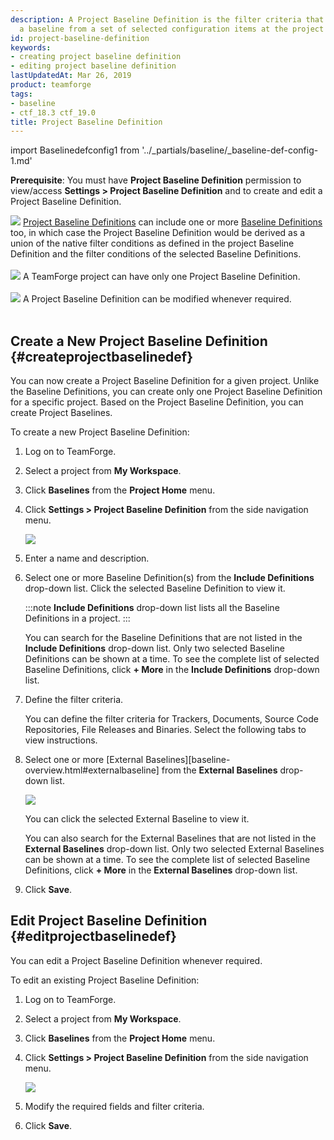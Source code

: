 ```yaml
---
description: A Project Baseline Definition is the filter criteria that is used to create
  a baseline from a set of selected configuration items at the project level.
id: project-baseline-definition
keywords:
- creating project baseline definition
- editing project baseline definition
lastUpdatedAt: Mar 26, 2019
product: teamforge
tags:
- baseline
- ctf_18.3 ctf_19.0
title: Project Baseline Definition
---
```


import Baselinedefconfig1 from '../_partials/baseline/_baseline-def-config-1.md'

**Prerequisite**: You must have **Project Baseline Definition** permission to view/access **Settings > Project Baseline Definition** and to create and edit a Project Baseline Definition.

![](/docs/assets/images/status-success-small.png) <a href="#" data-toggle="tooltip" data-original-title="VAR::glossary.project_baseline_definition">Project Baseline Definitions</a> can include one or more <a href="#" data-toggle="tooltip" data-original-title="VAR::glossary.baseline_definition">Baseline Definitions</a> too, in which case the Project Baseline Definition would be derived as a union of the native filter conditions as defined in the project Baseline Definition and the filter conditions of the selected Baseline Definitions. <br></br>
![](/docs/assets/images/status-success-small.png) A TeamForge project can have only one Project Baseline Definition. <br></br>
![](/docs/assets/images/status-success-small.png) A Project Baseline Definition can be modified whenever required.<br></br>



## Create a New Project Baseline Definition {#createprojectbaselinedef}

You can now create a Project Baseline Definition for a given project. Unlike the Baseline Definitions, you can create only one Project Baseline Definition for a specific project. Based on the Project Baseline Definition, you can create Project Baselines.

To create a new Project Baseline Definition:

1. Log on to TeamForge.

2. Select a project from **My Workspace**.

3. Click **Baselines** from the **Project Home** menu.   

4. Click **Settings > Project Baseline Definition** from the side navigation menu.
   
   ![](/docs/assets/images/create-project-baseline-def.png)

5. Enter a name and description.

6. Select one or more Baseline Definition(s) from the **Include Definitions** drop-down list. Click the selected Baseline Definition to view it. 

   :::note
   **Include Definitions** drop-down list lists all the Baseline Definitions in a project.
   :::

   You can search for the Baseline Definitions that are not listed in the **Include Definitions** drop-down list. Only two selected Baseline Definitions can be shown at a time. To see the complete list of selected Baseline Definitions, click **+ More** in the **Include Definitions** drop-down list.
   
7. Define the filter criteria.

   You can define the filter criteria for Trackers, Documents, Source Code Repositories, File Releases and Binaries. Select the following tabs to view instructions.

   <Baselinedefconfig1 />

8. Select one or more [External Baselines][baseline-overview.html#externalbaseline] from the **External Baselines** drop-down list.

   ![](/docs/assets/images/external-baselines.png)

   You can click the selected External Baseline to view it.

   You can also search for the External Baselines that are not listed in the **External Baselines** drop-down list. Only two selected External Baselines can be shown at a time. To see the complete list of selected Baseline Definitions, click **+ More** in the **External Baselines** drop-down list.

9. Click **Save**.


## Edit Project Baseline Definition {#editprojectbaselinedef}

You can edit a Project Baseline Definition whenever required.

To edit an existing Project Baseline Definition:

1. Log on to TeamForge.

2. Select a project from **My Workspace**.

3. Click **Baselines** from the **Project Home** menu.

4. Click **Settings > Project Baseline Definition** from the side navigation menu.

   ![](/docs/assets/images/edit-project-baseline-def.png)

5. Modify the required fields and filter criteria.

6. Click **Save**.





<!--   * **Tracker Artifacts**

     1. Select the tracker type(s) from the **Tracker Type** drop-down list. These are the tracker types available in the project.
        ![](/docs/assets/images/baseline-tracker-type.png)

     2. Click **Add Filter(s)** and select the tracker type to set the required filters. The tracker type(s) that you have selected at step 1 are listed here.
        ![](/docs/assets/images/tracker-type-add-filter.png)       
        * _Attribute_ - Lists all the available attributes for the selected tracker type(s).
        * _Condition_ - Lists the conditions for the selected attribute type. 
        * _Value_ - Lists the values specific to the selected attribute type.
        
        Here's an example of how it appears after the filters are set. If you create the baseline at this point, it would create the baseline with completed user stories for the selected trackers.
         ![](/docs/assets/images/tracker-type-add-filter-2.png)

     3. Click **Add "AND" Condition** to concatenate more conditions to the filter criteria.
        ![](/docs/assets/images/baseline-tracker-type-add-condition.png)

     4. Repeat steps 2 and 3 until you've added the required filter criteria for Trackers.

     5. Click the delete button ( ![](/docs/assets/images/baseline-delete.png)) against the filter criteria that you want to delete.

     6. Select the planning folder. It is good enough that you select the parent/root planning folder to show all its child/sub folders. In this example, you can see all the sub folders of the root planning folder "Product 1".
        ![](/docs/assets/images/baseline-planning-folder-filter.png)

   If you want to see the list of artifacts in the tracker(s) selected, click the view link ( ![](/docs/assets/images/view-link.png)) in the **TRACKER/PLANNING FOLDER** section.

   You can narrow down the list by selecting the desired tracker and/or doing a keyword search in the preview pane.

   ![](/docs/assets/images/baseline-tracker-artifacts-preview.png)

   You can also do a keyword search by using the search ( ![](/docs/assets/images/search-baseline-button.png)) on the preview pane.

   
   * **Documents**

     1. Select the document folder path.

     2. Select the document version.

     3. Click **Add Filter(s)** to include the filter criteria.
        * _Attribute_ - Lists all the available attributes for documents.
        * _Condition_ - Lists the conditions for the selected attribute type. 
        * _Value_ - Lists the values specific to the selected attribute type.

     4. Click **Add "AND" Condition** to concatenate more conditions to the filter criteria.

     5. Repeat steps 3 and 4 until you've added the required filter criteria for Documents.
     
     6. Click the delete button ( ![](/docs/assets/images/baseline-delete.png)) against the filter criteria that you want to delete.

   If you want to see the list of documents in the document folder selected, click the view link ( ![](/docs/assets/images/view-link.png)) in the **DOCUMENTS** section.

   You can narrow down the list by selecting the desired document folder from its path in the preview pane.

   ![](/docs/assets/images/baseline-documents-preview.png)    

   You can also do a keyword search by using the search ( ![](/docs/assets/images/search-baseline-button.png)) on the preview pane.

   * **Source Code Management**

     1. Select the repository from the **Repo/Source Name** drop-down list. The repositories are grouped under the repository type which is either "Git" or "Subversion".

     2. Click **Add another Repo** to add more repository related filter criteria.

     3. Click the delete button ( ![](/docs/assets/images/baseline-delete.png)) against the filter criteria that you want to delete.


   * **File Release**

     Select the package or the release name from the **Package/Release Name** drop-down list.

     If you want to see the list of files in the releases selected, click the view link ( ![](/docs/assets/images/view-link.png)) in the **FILE RELEASE** section.

     You can narrow down the list by selecting the desired release in the preview pane.

     ![](/docs/assets/images/baseline-filerelease-preview.png)

     You can also do a keyword search by using the search ( ![](/docs/assets/images/search-baseline-button.png)) on the preview pane.


   * **Binaries**

     Select the server name or repository name from the **Server/Repository Name** drop-down list.-->

<!---->

<!--* **Tracker Artifacts**

     1. Select the tracker type(s) from the **Tracker Type** drop-down list. These are the tracker types available in the project.
        ![](/docs/assets/images/baseline-tracker-type.png)

     2. Click **Add Filter(s)** and select the tracker type to set the required filters. The tracker type(s) that you have selected at step 1 are listed here.
        ![](/docs/assets/images/tracker-type-add-filter.png)       
        * _Attribute_ - Lists all the available attributes for the selected tracker type(s).
        * _Condition_ - Lists the conditions for the selected attribute type. 
        * _Value_ - Lists the values specific to the selected attribute type.
        
        Here's an example of how it appears after the filters are set. If you create the baseline at this point, it would create the baseline with completed user stories for the selected trackers.
         ![](/docs/assets/images/tracker-type-add-filter-2.png)

     3. Click **Add "AND" Condition** to concatenate more conditions to the filter criteria.
        ![](/docs/assets/images/baseline-tracker-type-add-condition.png)

     4. Repeat steps 2 and 3 until you've added the required filter criteria for Trackers.

     5. Click the delete button ( ![](/docs/assets/images/baseline-delete.png)) against the filter criteria that you want to delete.

     6. Select the planning folder. It is good enough that you select the parent/root planning folder to show all its child/sub folders. In this example, you can see all the sub folders of the root planning folder "Product 1".
        ![](/docs/assets/images/baseline-planning-folder-filter.png)

   If you want to see the list of artifacts in the tracker(s) selected, click the view link ( ![](/docs/assets/images/view-link.png)) in the **TRACKER/PLANNING FOLDER** section.

   You can narrow down the list by selecting the desired tracker and/or doing a keyword search in the preview pane.

   ![](/docs/assets/images/baseline-tracker-artifacts-preview.png)

   You can also do a keyword search by using the search ( ![](/docs/assets/images/search-baseline-button.png)) on the preview pane.

   
   * **Documents**

     1. Select the document folder path.

     2. Select the document version.

     3. Click **Add Filter(s)** to include the filter criteria.
        * _Attribute_ - Lists all the available attributes for documents.
        * _Condition_ - Lists the conditions for the selected attribute type. 
        * _Value_ - Lists the values specific to the selected attribute type.

     4. Click **Add "AND" Condition** to concatenate more conditions to the filter criteria.

     5. Repeat steps 3 and 4 until you've added the required filter criteria for Documents.
     
     6. Click the delete button ( ![](/docs/assets/images/baseline-delete.png)) against the filter criteria that you want to delete.

   If you want to see the list of documents in the document folder selected, click the view link ( ![](/docs/assets/images/view-link.png)) in the **DOCUMENTS** section.

   You can narrow down the list by selecting the desired document folder from its path in the preview pane.

   ![](/docs/assets/images/baseline-documents-preview.png)    

   You can also do a keyword search by using the search ( ![](/docs/assets/images/search-baseline-button.png)) on the preview pane.

   * **Source Code Management**

     1. Select the repository from the **Repo/Source Name** drop-down list. The repositories are grouped under the repository type which is either "Git" or "Subversion".

     2. Click **Add another Repo** to add more repository related filter criteria.

     3. Click the delete button ( ![](/docs/assets/images/baseline-delete.png)) against the filter criteria that you want to delete.


   * **File Release**

     Select the package or the release name from the **Package/Release Name** drop-down list.

     If you want to see the list of files in the releases selected, click the view link ( ![](/docs/assets/images/view-link.png)) in the **FILE RELEASE** section.

     You can narrow down the list by selecting the desired release in the preview pane.

     ![](/docs/assets/images/baseline-filerelease-preview.png)

     You can also do a keyword search by using the search ( ![](/docs/assets/images/search-baseline-button.png)) on the preview pane.


   * **Binaries**

     Select the server name or repository name from the **Server/Repository Name** drop-down list.-->

<!--:::note
You can view the actual TeamForge objects (configuration items in terms of Baseline) from within TeamForge by clicking the respective links on the View Baseline page. However, TeamForge doesn’t show the objects, if you don’t have view permission.
:::-->